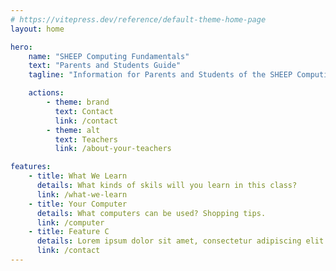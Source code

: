 ```yaml
---
# https://vitepress.dev/reference/default-theme-home-page
layout: home

hero:
    name: "SHEEP Computing Fundamentals"
    text: "Parents and Students Guide"
    tagline: "Information for Parents and Students of the SHEEP Computing Fundamentals class"

    actions:
        - theme: brand
          text: Contact
          link: /contact
        - theme: alt
          text: Teachers
          link: /about-your-teachers

features:
    - title: What We Learn
      details: What kinds of skils will you learn in this class?
      link: /what-we-learn
    - title: Your Computer
      details: What computers can be used? Shopping tips.
      link: /computer
    - title: Feature C
      details: Lorem ipsum dolor sit amet, consectetur adipiscing elit
      link: /contact
---
```

